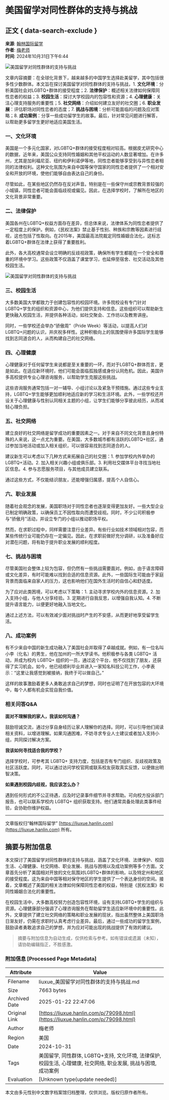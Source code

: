 # 美国留学对同性群体的支持与挑战

## 正文 { data-search-exclude }


**来源**: [翰林国际留学](https://liuxue.hanlin.com/p/79098.html)  
**作者**: [梅老师](https://liuxue.hanlin.com/user/1)  
**时间**: 2024年10月31日下午6:44  

![美国留学对同性群体的支持与挑战](http://liuxue.hanlin.com/wp-content/uploads/2024/06/America13.jpg)

文章内容摘要：在全球化背景下，越来越多的中国学生选择赴美留学，其中包括很多性少数群体。本文旨在探讨美国留学对同性群体的支持与挑战，1. **文化环境**：分析美国社会对LGBTQ+群体的接受程度；2. **法律保护**：概述相关法律如何保障同性恋者的权益；3. **校园生活**：探讨大学校园内的包容性和资源；4. **心理健康**：关注心理支持服务的重要性；5. **社交网络**：介绍如何建立友好的社交圈；6. **职业发展**：评估职场对同性恋者的态度；7. **挑战与困境**：分析可能面临的问题及应对策略；8. **成功案例**：分享一些成功留学生的故事。最后，针对常见问题进行解答，以帮助更多留学生更好地适应美国生活。

### 一、文化环境

美国是一个多元化国家，对LGBTQ+群体的接受程度相对较高。根据皮尤研究中心的数据，近年来，美国公众支持同性婚姻和其他平权运动的人数显著增加。在许多州，尤其是加利福尼亚、纽约和伊利诺伊等地，同性恋者能够享受到与异性恋者相同的法律权利。这种文化氛围为来自中国等保守国家的同性恋者提供了一个相对安全和开放的环境，使他们能够自由表达自己的身份。

尽管如此，在某些地区仍然存在反对声音。特别是在一些保守州或宗教背景较强的小城镇，同性恋者可能会面临歧视或偏见。因此，在选择学校时，了解所在地区的文化背景非常重要。

### 二、法律保护

美国各州在LGBTQ+权益方面存在差异，但总体来说，法律体系为同性恋者提供了一定程度上的保护。例如，《民权法案》禁止基于性别、种族和宗教等因素进行歧视，这也包括了性取向。在2015年，美国最高法院裁定同性婚姻合法化，这标志着LGBTQ+群体在法律上获得了重要胜利。

此外，各大高校通常会设立明确的反歧视政策，确保所有学生都能在一个安全和尊重的环境中学习。这些政策不仅涵盖了课堂学习，也延伸至宿舍、社交活动及其他校园生活。

![美国留学对同性群体的支持与挑战](http://liuxue.hanlin.com/wp-content/uploads/2024/06/America202.jpg)

### 三、校园生活

大多数美国大学都致力于创建包容性的校园环境。许多院校设有专门针对LGBTQ+学生的组织和资源中心，为他们提供支持和信息。这些组织可以帮助新生更快融入校园生活，并提供各种活动，如社交聚会、工作坊以及教育讲座。

同时，一些学校还会举办“骄傲周”（Pride Week）等活动，以提高人们对LGBTQ+问题的认识，并庆祝多样性。这种积极向上的氛围使得许多国际学生能够找到志同道合的人，从而构建自己的社交网络。

### 四、心理健康

心理健康对于任何留学生来说都是至关重要的一环，而对于LGBTQ+群体而言，更是如此。在适应新环境时，他们可能会面临孤独感或身份认同危机。因此，美国许多高校提供专业心理咨询服务，以帮助学生克服这些挑战。

这些咨询服务通常包括一对一辅导、小组讨论以及紧急干预措施。通过这些专业支持，LGBTQ+学生能够更加顺利地适应新的学习和生活环境。此外，一些学校还开设关于心理健康与性别认同相关主题的小组，让学生们能够分享彼此经历，从而减轻心理负担。

### 五、社交网络

建立良好的社交网络是留学成功的重要因素之一。对于来自不同文化背景且身份特殊的人来说，这一点尤为重要。在美国，大多数城市都有活跃的LGBTQ+社区，通过参加当地活动或加入相关组织，可以很容易找到志同道合的人。

建议新生可以考虑以下几种方式来拓展自己的社交圈：1. 参加学校内外举办的LGBTQ+活动。2. 加入相关兴趣小组或俱乐部。3. 利用社交媒体平台寻找当地社区信息。4. 参与志愿服务项目，与其他成员建立联系。

通过这些方式，不仅能结识朋友，还能增强归属感，提高个人自信心。

### 六、职业发展

随着社会观念的发展，美国职场对于同性恋者也逐渐变得更加友好。一些大型企业已制定明确政策，以确保员工不因性取向而遭受歧视。同时，不少公司积极参与“骄傲月”活动，并设立专门的小组以推动职场平权。

然而，在求职过程中，同样需要注意行业差异。有些行业如技术领域相对包容，而某些传统行业可能仍存在一定偏见。因此，在求职前做好充分调研，以及准备好应对潜在问题，将有助于提升职业发展的顺利程度。

### 七、挑战与困境

尽管美国社会整体上较为包容，但仍然有一些挑战需要面对。例如，由于语言障碍或文化差异，有时可能难以找到合适的信息资源。此外，一些国际生可能由于家庭背景而面临来自家人的压力，这也影响他们在国外生活时的自信心和舒适度。

为了应对此类困境，可以考虑以下策略：1. 主动寻求学校内外的信息资源。2. 加入支持小组，与他人分享经验。3. 定期进行自我反思，以增强自我认知。4. 不断提升语言能力，以便更好地融入当地文化。

通过上述方法，可以有效减少面对挑战时产生的不安感，从而更好地享受留学生活。

### 八、成功案例

有不少来自中国的新生成功融入了美国社会并取得了卓越成就。例如，有一位名叫小李（化名）的男生，他在加州的一所大学读书。他积极参与各类 LGBTQ+ 活动，并成为校内 LGBTQ+ 组织的一员，通过这个平台，他不仅找到了朋友，还获得了实习机会。如今，他已经顺利毕业并进入一家知名科技公司工作，小李表示：“这里让我感觉到被接纳，我终于可以做自己。”

这样的故事激励着更多人勇敢追求自己的梦想，同时也证明了在开放包容的大环境中，每个人都有机会实现自我价值。

### 相关问答Q&A

**面对不理解我的家人，我该如何沟通？**

鼓励坦诚交流，通过分享自身经历让家人理解你的选择。同时，可以引导他们阅读相关资料，以增进理解。如果沟通困难，不妨寻求专业人士建议或者加入支持小组，共同探讨解决方案。

**我该如何寻找适合我的学校？**

选择学校时，可参考其 LGBTQ+ 支持力度，包括是否有专门组织、反歧视政策及社区活跃度。同时，可以通过访问学校官网或联系校友获取真实反馈，以便做出明智决策。

**如果遇到校园内歧视，我应该怎么办？**

遇到任何形式的不公正待遇，应及时记录事件细节并寻求帮助。可向校方投诉部门报告，也可以联系学校内 LGBTQ+ 组织获取支持。他们通常具备处理此类事件经验，会协助你维护权益。

---

文章版权归“翰林国际留学” [https://liuxue.hanlin.com](https://liuxue.hanlin.com) 所有。
<!-- tcd_original_link https://liuxue.hanlin.com/p/79098.html -->


## 摘要与附加信息

<!-- tcd_abstract -->
本文探讨了美国留学对同性群体的支持与挑战，涵盖了文化环境、法律保护、校园生活、心理健康、社交网络、职业发展、挑战与困境以及成功案例等多个方面。文章首先分析了美国相对开放的文化氛围对LGBTQ+群体的影响，以及特定州和地区的接受程度。这为来自中国等相对保守地区的学生提供了一个表达身份的空间。接着，文章概述了美国的相关法律如何保障同性恋者的权益，特别是《民权法案》和同性婚姻合法化的重要性。

在校园生活中，大多数高校努力创造包容性环境，设有支持LGBTQ+学生的组织与资源。心理健康部分强调了心理咨询服务在帮助留学生适应新环境中的重要性。此外，文章提供了建立社交网络的策略和职业发展的现状，指出虽然整体上美国职场日渐友好，仍需在求职时认真考虑行业差异。最后，通过一些成功的留学生案例，鼓励读者勇敢追求自己的梦想，并为应对可能出现的挑战提供了有效的建议。
<!-- tcd_abstract_end -->

> 摘要与附加信息为自动生成，仅供检索与参考。如有错误或遗漏（未知），请协助编辑指正，不胜感激。

### 附加信息 [Processed Page Metadata]

| Attribute       | Value                                  |
|-----------------|----------------------------------------|
| Filename        | liuxue_美国留学对同性群体的支持与挑战.md                             |
| Size            | 7663 bytes                           |
| Archived Date   | 2025-01-22 22:47:06                             |
| Original Link   | [https://liuxue.hanlin.com/p/79098.html](https://liuxue.hanlin.com/p/79098.html)                       |
| Author          | 梅老师                               |
| Region          | 美国                               |
| Date            | 2024-10-31                                 |
| Tags            | 美国留学, 同性群体, LGBTQ+支持, 文化环境, 法律保护, 校园生活, 心理健康, 社交网络, 职业发展, 挑战与困境, 成功案例                                 |
| Evaluation            | [Unknown type(update needed)]                                 |
<!-- tcd_table_end -->

本文由多元性别中文数字档案馆归档整理，仅供浏览。版权归原作者所有。
